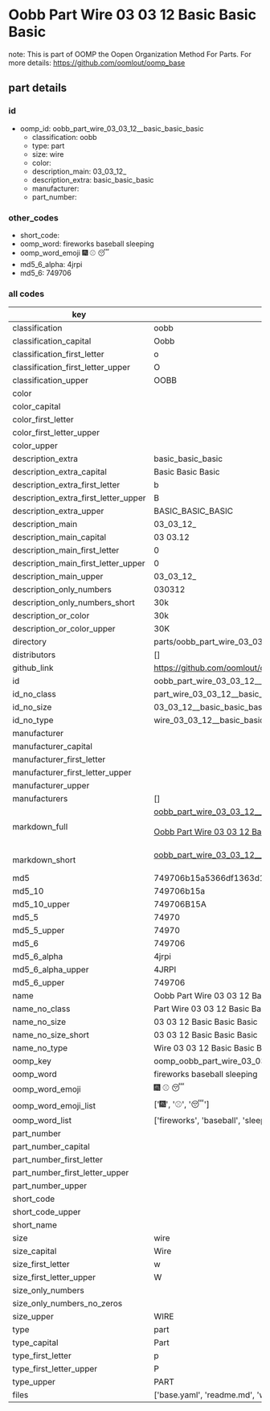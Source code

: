 # Oobb Part Wire 03 03 12  Basic Basic Basic  

note: This is part of OOMP the Oopen Organization Method For Parts. For more details: https://github.com/oomlout/oomp_base

##  part details





### id
* oomp_id: oobb_part_wire_03_03_12__basic_basic_basic
  * classification: oobb
  * type: part
  * size: wire
  * color: 
  * description_main: 03_03_12_
  * description_extra: basic_basic_basic
  * manufacturer: 
  * part_number: 

### other_codes
* short_code: 
* oomp_word: fireworks baseball sleeping
* oomp_word_emoji :fireworks: :baseball: :sleeping:
* md5_6_alpha: 4jrpi
* md5_6: 749706

### all codes 
| key | value |  
| --- | --- |  
| classification | oobb |  
| classification_capital | Oobb |  
| classification_first_letter | o |  
| classification_first_letter_upper | O |  
| classification_upper | OOBB |  
| color |  |  
| color_capital |  |  
| color_first_letter |  |  
| color_first_letter_upper |  |  
| color_upper |  |  
| description_extra | basic_basic_basic |  
| description_extra_capital | Basic Basic Basic |  
| description_extra_first_letter | b |  
| description_extra_first_letter_upper | B |  
| description_extra_upper | BASIC_BASIC_BASIC |  
| description_main | 03_03_12_ |  
| description_main_capital | 03 03.12  |  
| description_main_first_letter | 0 |  
| description_main_first_letter_upper | 0 |  
| description_main_upper | 03_03_12_ |  
| description_only_numbers | 030312 |  
| description_only_numbers_short | 30k |  
| description_or_color | 30k |  
| description_or_color_upper | 30K |  
| directory | parts/oobb_part_wire_03_03_12__basic_basic_basic |  
| distributors | [] |  
| github_link | https://github.com/oomlout/oomlout_oomp_part_src/tree/main/parts/oobb_part_wire_03_03_12__basic_basic_basic/working |  
| id | oobb_part_wire_03_03_12__basic_basic_basic |  
| id_no_class | part_wire_03_03_12__basic_basic_basic |  
| id_no_size | 03_03_12__basic_basic_basic |  
| id_no_type | wire_03_03_12__basic_basic_basic |  
| manufacturer |  |  
| manufacturer_capital |  |  
| manufacturer_first_letter |  |  
| manufacturer_first_letter_upper |  |  
| manufacturer_upper |  |  
| manufacturers | [] |  
| markdown_full | [oobb_part_wire_03_03_12__basic_basic_basic](https://github.com/oomlout/oomlout_oomp_part_src/tree/main/parts/oobb_part_wire_03_03_12__basic_basic_basic/working)<br>[](https://github.com/oomlout/oomlout_oomp_part_src/tree/main/parts/oobb_part_wire_03_03_12__basic_basic_basic/working)<br>[Oobb Part Wire 03 03 12  Basic Basic Basic](https://github.com/oomlout/oomlout_oomp_part_src/tree/main/parts/oobb_part_wire_03_03_12__basic_basic_basic/working)<br><br> |  
| markdown_short | [oobb_part_wire_03_03_12__basic_basic_basic](https://github.com/oomlout/oomlout_oomp_part_src/tree/main/parts/oobb_part_wire_03_03_12__basic_basic_basic/working)<br><br> |  
| md5 | 749706b15a5366df1363d16c42c63c5d |  
| md5_10 | 749706b15a |  
| md5_10_upper | 749706B15A |  
| md5_5 | 74970 |  
| md5_5_upper | 74970 |  
| md5_6 | 749706 |  
| md5_6_alpha | 4jrpi |  
| md5_6_alpha_upper | 4JRPI |  
| md5_6_upper | 749706 |  
| name | Oobb Part Wire 03 03 12  Basic Basic Basic |  
| name_no_class | Part Wire 03 03 12  Basic Basic Basic |  
| name_no_size | 03 03 12  Basic Basic Basic |  
| name_no_size_short | 03 03 12  Basic Basic Basic |  
| name_no_type | Wire 03 03 12  Basic Basic Basic |  
| oomp_key | oomp_oobb_part_wire_03_03_12__basic_basic_basic |  
| oomp_word | fireworks baseball sleeping |  
| oomp_word_emoji | :fireworks: :baseball: :sleeping: |  
| oomp_word_emoji_list | [':fireworks:', ':baseball:', ':sleeping:'] |  
| oomp_word_list | ['fireworks', 'baseball', 'sleeping'] |  
| part_number |  |  
| part_number_capital |  |  
| part_number_first_letter |  |  
| part_number_first_letter_upper |  |  
| part_number_upper |  |  
| short_code |  |  
| short_code_upper |  |  
| short_name |  |  
| size | wire |  
| size_capital | Wire |  
| size_first_letter | w |  
| size_first_letter_upper | W |  
| size_only_numbers |  |  
| size_only_numbers_no_zeros |  |  
| size_upper | WIRE |  
| type | part |  
| type_capital | Part |  
| type_first_letter | p |  
| type_first_letter_upper | P |  
| type_upper | PART |  
| files | ['base.yaml', 'readme.md', 'working.json', 'working.yaml'] |  
